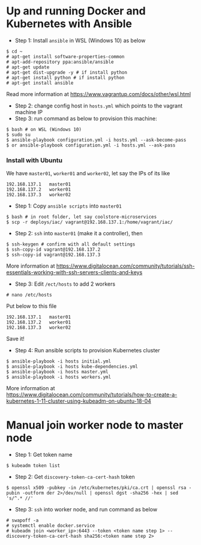 # Up and running Docker and Kubernetes with Ansible

- Step 1: Install `ansible` in WSL (Windows 10) as below

```
$ cd ~
# apt-get install software-properties-common
# apt-add-repository ppa:ansible/ansible
# apt-get update
# apt-get dist-upgrade -y # if install python
# apt-get install python # if install python
# apt-get install ansible
```

Read more information at https://www.vagrantup.com/docs/other/wsl.html

- Step 2: change config host in `hosts.yml` which points to the vagrant machine IP
- Step 3: run command as below to provision this machine:

```
$ bash # on WSL (Windows 10) 
$ sudo su
$ ansible-playbook configuration.yml -i hosts.yml --ask-become-pass
$ or ansible-playbook configuration.yml -i hosts.yml --ask-pass
```

### Install with Ubuntu

We have `master01`, `worker01` and `worker02`, let say the IPs of its like

```
192.168.137.1   master01
192.168.137.2   worker01
192.168.137.3   worker02
```

- Step 1: Copy `ansible scripts` into `master01`

```
$ bash # in root folder, let say coolstore-microservices
$ scp -r deploys/iac/ vagrant@192.168.137.1:/home/vagrant/iac/
```

- Step 2: `ssh` into `master01` (make it a controller), then

```
$ ssh-keygen # confirm with all default settings
$ ssh-copy-id vagrant@192.168.137.2
$ ssh-copy-id vagrant@192.168.137.3
```

More information at https://www.digitalocean.com/community/tutorials/ssh-essentials-working-with-ssh-servers-clients-and-keys

- Step 3: Edit `/ect/hosts` to add 2 workers

```
# nano /etc/hosts
```

Put below to this file

```
192.168.137.1   master01
192.168.137.2   worker01
192.168.137.3   worker02
```

Save it!

- Step 4: Run ansible scripts to provision Kubernetes cluster

```
$ ansible-playbook -i hosts initial.yml
$ ansible-playbook -i hosts kube-dependencies.yml
$ ansible-playbook -i hosts master.yml
$ ansible-playbook -i hosts workers.yml
```

More information at https://www.digitalocean.com/community/tutorials/how-to-create-a-kubernetes-1-11-cluster-using-kubeadm-on-ubuntu-18-04

# Manual join worker node to master node

- Step 1: Get token name

```
$ kubeadm token list
```

- Step 2: Get `discovery-token-ca-cert-hash` token

```
$ openssl x509 -pubkey -in /etc/kubernetes/pki/ca.crt | openssl rsa -pubin -outform der 2>/dev/null | openssl dgst -sha256 -hex | sed 's/^.* //'
```

- Step 3: `ssh` into worker node, and run command as below

```
# swapoff -a
# systemctl enable docker.service
# kubeadm join <worker_ip>:6443 --token <token name step 1> --discovery-token-ca-cert-hash sha256:<token name step 2>
```
